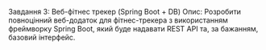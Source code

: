 Завдання 3: Веб-фітнес трекер (Spring Boot + DB)
Опис: Розробити повноцінний веб-додаток для фітнес-трекера з використанням фреймворку Spring Boot, який буде надавати REST API та, за бажанням, базовий інтерфейс.
